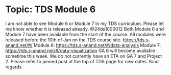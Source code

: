 # Topic: TDS Module 6

I am not able to see Module 6 or Module 7 in my TDS curriculum. Please let me know whether it is released already.
@24ds1000012 Both Module 6 and Module 7 have been available from the start of the course. All modules were released before the 10th of Jan on the TDS course site.
https://tds.s-anand.net/#/
Module 6:
https://tds.s-anand.net/#/data-analysis
Module 7:
https://tds.s-anand.net/#/data-visualization
GA 6 will become available sometime this week.
We do not currently have an ETA on GA 7 and Project 2.
Please refer to pinned post at the top of TDS page for new dates.
Kind regards